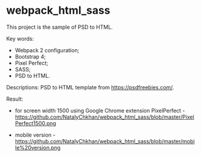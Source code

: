 # webpack_html_sass

This project is the sample of PSD to HTML. 

Key words:
- Webpack 2 configuration;
- Bootstrap 4;
- Pixel Perfect;
- SASS;
- PSD to HTML.

Descriptions:
PSD to HTML template from https://psdfreebies.com/.

Result:

- for screen width 1500 using Google Chrome extension PixelPerfect - https://github.com/NatalyChkhan/webpack_html_sass/blob/master/PixelPerfect1500.png

- mobile version - https://github.com/NatalyChkhan/webpack_html_sass/blob/master/mobile%20version.png


